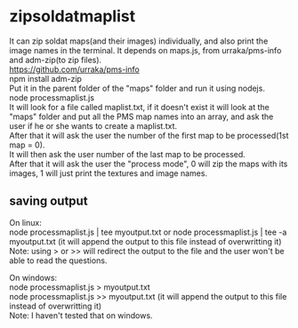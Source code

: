 # zipsoldatmaplist
It can zip soldat maps(and their images) individually, and also print the image names in the terminal.
It depends on maps.js, from urraka/pms-info and adm-zip(to zip files).  
https://github.com/urraka/pms-info  
npm install adm-zip  
Put it in the parent folder of the "maps" folder and run it using nodejs.  
node processmaplist.js  
It will look for a file called maplist.txt, if it doesn't exist it will look at the "maps" folder and put all the PMS map names into an array, and ask the user if he or she wants to create a maplist.txt.  
After that it will ask the user the number of the first map to be processed(1st map = 0).  
It will then ask the user number of the last map to be processed.  
After that it will ask the user the "process mode", 0 will zip the maps with its images, 1 will just print the textures and image names.

  
## saving output
On linux:  
node processmaplist.js | tee myoutput.txt
or
node processmaplist.js | tee -a myoutput.txt (it will append the output to this file instead of overwritting it)  
Note: using > or >> will redirect the output to the file and the user won't be able to read the questions.


On windows:  
node processmaplist.js > myoutput.txt  
node processmaplist.js >> myoutput.txt (it will append the output to this file instead of overwritting it)  
Note: I haven't tested that on windows.
